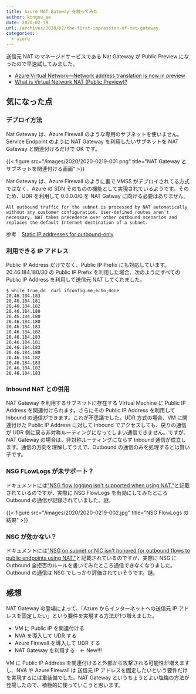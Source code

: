 ```yaml
---
title: Azure NAT Gateway を触ってみた
author: kongou_ae
date: 2020-02-19
url: /archives/2020/02/the-first-impression-of-nat-gateway
categories:
  - azure
---
```


送信元 NAT のマネージドサービスである Nat Gateway が Public Preview になったので早速試してみました。

- [Azure Virtual Network—Network address translation is now in preview](https://azure.microsoft.com/ja-jp/updates/natpreview/)
- [What is Virtual Network NAT (Public Preview)?](https://docs.microsoft.com/en-us/azure/virtual-network/nat-overview)

## 気になった点

### デプロイ方法

Nat Gateway は、Azure Firewall のような専用のサブネットを使いません。Service Endpoint のように NAT Gateway を利用したいサブネットを NAT Gateway と関連付けるだけで OK です。

{{< figure src="/images/2020/2020-0219-001.png" title="NAT Gateway とサブネットを関連付ける画面" >}}

Nat Gateway は、Azure Firewall のように裏で VMSS がデプロイされてる方式ではなく、Azure の SDN そのものの機能として実現されているようです。そのため、UDR を利用して 0.0.0.0/0 を NAT Gatway に向ける必要はありません。

```
All outbound traffic for the subnet is processed by NAT automatically without any customer configuration. User-defined routes aren't necessary. NAT takes precedence over other outbound scenarios and replaces the default Internet destination of a subnet.
```

参考：[Static IP addresses for outbound-only](https://docs.microsoft.com/en-us/azure/virtual-network/nat-overview#static-ip-addresses-for-outbound-only)

### 利用できる IP アドレス

Public IP Address だけでなく、Public IP Prefix にも対応しています。20.46.184.180/30 の Public IP Prefix を利用した場合、次のようにすべての Public IP Address を利用して送信元 NAT してくれました。

```
$ while true;do  curl ifconfig.me;echo;done
20.46.184.183
20.46.184.181
20.46.184.182
20.46.184.180
20.46.184.180
20.46.184.180
20.46.184.183
20.46.184.182
20.46.184.183
20.46.184.181
20.46.184.183
20.46.184.180
20.46.184.182
20.46.184.183
20.46.184.182
20.46.184.183
```

### Inbound NAT との併用

NAT Gateway を利用するサブネットに存在する Virtual Machine に Public IP Address を関連付けられます。さらにその Public IP Address を利用して Inbound の通信ができます。これが不思議でした。UDR 方式の場合、VM に関連付けた Public IP Address に対して Inbound でアクセスしても、戻りの通信が UDR 側に戻る非対称ルーティングになってしまい通信できません。ですが、NAT Gateway の場合は、非対称ルーティングにならず Inbound 通信が成立します。通信の方向を理解してうえで、Outbound の通信のみを処理するとは賢い子です。

### NSG FLowLogs が未サポート？

ドキュメントには["NSG flow logging isn't supported when using NAT."](https://docs.microsoft.com/ja-jp/azure/virtual-network/nat-overview#limitations)と記載されているのですが、実際に NSG FlowLogs を有効にしてみたところ Outbound の通信が記録されていました。謎。

{{< figure src="/images/2020/2020-0219-002.jpg" title="NSG FlowLogs の結果" >}}


### NSG が効かない？

ドキュメントには["NSG on subnet or NIC isn't honored for outbound flows to public endpoints using NAT."](https://docs.microsoft.com/ja-jp/azure/virtual-network/nat-overview#limitations)と記載されているのですが、実際に NSG に Outbound 全拒否のルールを書いてみたところ通信できなくなりました。Outbound の通信は NSG でしっかり評価されていそうです。謎。

## 感想

NAT Gateway の登場によって、「Azure からインターネットへの送信元 IP アドレスを固定したい」という要件を実現する方法が1つ増えました。

- VM に Public IP を関連付ける
- NVA を導入して UDR する
- Azure Firewall を導入して UDR する
- NAT Gateway を利用する　← New!!!

VM に Public IP Address を関連付けると外部から攻撃される可能性が増えますし、NVA や Azure Firewall は 送信元 IP アドレスを固定したいという要件だけを実現するには重装備でした。NAT Gateway というちょうどよい塩梅の方法が登場したので、積極的に使っていこうと思います。
